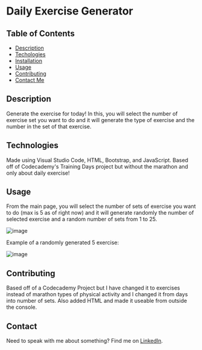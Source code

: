 # Daily Exercise Generator

## Table of Contents

- [Description](#description)
- [Techologies](#technologies)
- [Installation](#installation)
- [Usage](#usage)
- [Contributing](#contributing)
- [Contact Me](#contact)



## Description
Generate the exercise for today! In this, you will select the number of exercise set you want to do and it will generate the type of exercise and the number in the set of that exercise.

## Technologies
Made using Visual Studio Code, HTML, Bootstrap, and JavaScript. Based off of Codecademy's Training Days project but without the marathon and only about daily exercise!

## Usage
From the main page, you will select the number of sets of exercise you want to do (max is 5 as of right now) and it will generate randomly the number of selected exercise and a random number of sets from 1 to 25.

![image](https://user-images.githubusercontent.com/99515145/205812839-99ef8157-1528-4947-af20-fd41cfeb6c50.png)

Example of a randomly generated 5 exercise:

![image](https://user-images.githubusercontent.com/99515145/205812925-f5a1a57b-6ff8-44b6-a4e9-3aadf5f10e48.png)

## Contributing
Based off of a Codecademy Project but I have changed it to exercises instead of marathon types of physical activity and I changed it from days into number of sets. Also added HTML and made it useable from outside the console.

## Contact
Need to speak with me about something? Find me on [LinkedIn](https://www.linkedin.com/in/ettaphung/).
